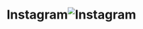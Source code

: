 # Instagram![Instagram](https://user-images.githubusercontent.com/102663969/223428492-b9b45b34-fae6-46d4-95d5-210d26d702b7.png)
